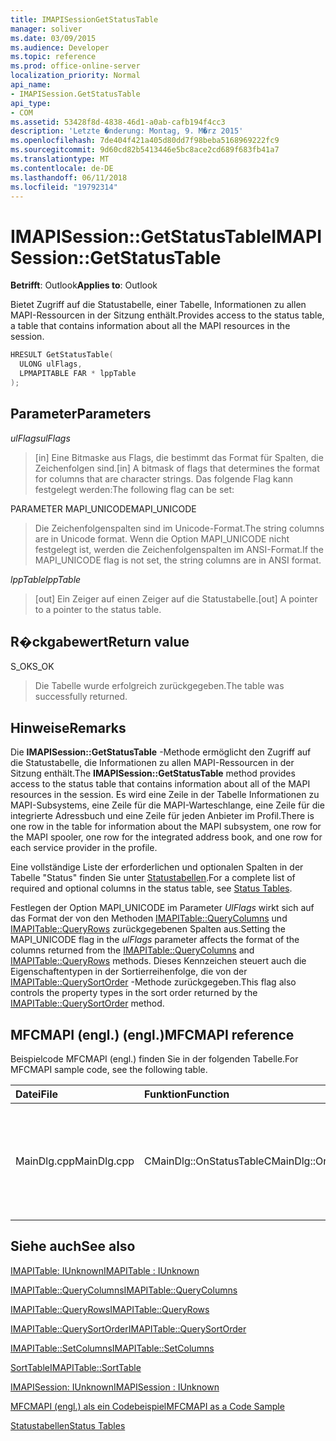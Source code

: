 ```yaml
---
title: IMAPISessionGetStatusTable
manager: soliver
ms.date: 03/09/2015
ms.audience: Developer
ms.topic: reference
ms.prod: office-online-server
localization_priority: Normal
api_name:
- IMAPISession.GetStatusTable
api_type:
- COM
ms.assetid: 53428f8d-4838-46d1-a0ab-cafb194f4cc3
description: 'Letzte �nderung: Montag, 9. M�rz 2015'
ms.openlocfilehash: 7de404f421a405d80dd7f98beba5168969222fc9
ms.sourcegitcommit: 9d60cd82b5413446e5bc8ace2cd689f683fb41a7
ms.translationtype: MT
ms.contentlocale: de-DE
ms.lasthandoff: 06/11/2018
ms.locfileid: "19792314"
---
```

# <a name="imapisessiongetstatustable"></a><span data-ttu-id="13143-103">IMAPISession::GetStatusTable</span><span class="sxs-lookup"><span data-stu-id="13143-103">IMAPISession::GetStatusTable</span></span>

  
  
<span data-ttu-id="13143-104">**Betrifft**: Outlook</span><span class="sxs-lookup"><span data-stu-id="13143-104">**Applies to**: Outlook</span></span> 
  
<span data-ttu-id="13143-105">Bietet Zugriff auf die Statustabelle, einer Tabelle, Informationen zu allen MAPI-Ressourcen in der Sitzung enthält.</span><span class="sxs-lookup"><span data-stu-id="13143-105">Provides access to the status table, a table that contains information about all the MAPI resources in the session.</span></span>
  
```cpp
HRESULT GetStatusTable(
  ULONG ulFlags,
  LPMAPITABLE FAR * lppTable
);
```

## <a name="parameters"></a><span data-ttu-id="13143-106">Parameter</span><span class="sxs-lookup"><span data-stu-id="13143-106">Parameters</span></span>

 <span data-ttu-id="13143-107">_ulFlags_</span><span class="sxs-lookup"><span data-stu-id="13143-107">_ulFlags_</span></span>
  
> <span data-ttu-id="13143-108">[in] Eine Bitmaske aus Flags, die bestimmt das Format für Spalten, die Zeichenfolgen sind.</span><span class="sxs-lookup"><span data-stu-id="13143-108">[in] A bitmask of flags that determines the format for columns that are character strings.</span></span> <span data-ttu-id="13143-109">Das folgende Flag kann festgelegt werden:</span><span class="sxs-lookup"><span data-stu-id="13143-109">The following flag can be set:</span></span>
    
<span data-ttu-id="13143-110">PARAMETER MAPI_UNICODE</span><span class="sxs-lookup"><span data-stu-id="13143-110">MAPI_UNICODE</span></span> 
  
> <span data-ttu-id="13143-111">Die Zeichenfolgenspalten sind im Unicode-Format.</span><span class="sxs-lookup"><span data-stu-id="13143-111">The string columns are in Unicode format.</span></span> <span data-ttu-id="13143-112">Wenn die Option MAPI_UNICODE nicht festgelegt ist, werden die Zeichenfolgenspalten im ANSI-Format.</span><span class="sxs-lookup"><span data-stu-id="13143-112">If the MAPI_UNICODE flag is not set, the string columns are in ANSI format.</span></span>
    
 <span data-ttu-id="13143-113">_lppTable_</span><span class="sxs-lookup"><span data-stu-id="13143-113">_lppTable_</span></span>
  
> <span data-ttu-id="13143-114">[out] Ein Zeiger auf einen Zeiger auf die Statustabelle.</span><span class="sxs-lookup"><span data-stu-id="13143-114">[out] A pointer to a pointer to the status table.</span></span>
    
## <a name="return-value"></a><span data-ttu-id="13143-115">R�ckgabewert</span><span class="sxs-lookup"><span data-stu-id="13143-115">Return value</span></span>

<span data-ttu-id="13143-116">S_OK</span><span class="sxs-lookup"><span data-stu-id="13143-116">S_OK</span></span> 
  
> <span data-ttu-id="13143-117">Die Tabelle wurde erfolgreich zurückgegeben.</span><span class="sxs-lookup"><span data-stu-id="13143-117">The table was successfully returned.</span></span>
    
## <a name="remarks"></a><span data-ttu-id="13143-118">Hinweise</span><span class="sxs-lookup"><span data-stu-id="13143-118">Remarks</span></span>

<span data-ttu-id="13143-119">Die **IMAPISession::GetStatusTable** -Methode ermöglicht den Zugriff auf die Statustabelle, die Informationen zu allen MAPI-Ressourcen in der Sitzung enthält.</span><span class="sxs-lookup"><span data-stu-id="13143-119">The **IMAPISession::GetStatusTable** method provides access to the status table that contains information about all of the MAPI resources in the session.</span></span> <span data-ttu-id="13143-120">Es wird eine Zeile in der Tabelle Informationen zu MAPI-Subsystems, eine Zeile für die MAPI-Warteschlange, eine Zeile für die integrierte Adressbuch und eine Zeile für jeden Anbieter im Profil.</span><span class="sxs-lookup"><span data-stu-id="13143-120">There is one row in the table for information about the MAPI subsystem, one row for the MAPI spooler, one row for the integrated address book, and one row for each service provider in the profile.</span></span> 
  
<span data-ttu-id="13143-121">Eine vollständige Liste der erforderlichen und optionalen Spalten in der Tabelle "Status" finden Sie unter [Statustabellen](status-tables.md).</span><span class="sxs-lookup"><span data-stu-id="13143-121">For a complete list of required and optional columns in the status table, see [Status Tables](status-tables.md).</span></span> 
  
<span data-ttu-id="13143-122">Festlegen der Option MAPI_UNICODE im Parameter _UlFlags_ wirkt sich auf das Format der von den Methoden [IMAPITable::QueryColumns](imapitable-querycolumns.md) und [IMAPITable::QueryRows](imapitable-queryrows.md) zurückgegebenen Spalten aus.</span><span class="sxs-lookup"><span data-stu-id="13143-122">Setting the MAPI_UNICODE flag in the  _ulFlags_ parameter affects the format of the columns returned from the [IMAPITable::QueryColumns](imapitable-querycolumns.md) and [IMAPITable::QueryRows](imapitable-queryrows.md) methods.</span></span> <span data-ttu-id="13143-123">Dieses Kennzeichen steuert auch die Eigenschaftentypen in der Sortierreihenfolge, die von der [IMAPITable::QuerySortOrder](imapitable-querysortorder.md) -Methode zurückgegeben.</span><span class="sxs-lookup"><span data-stu-id="13143-123">This flag also controls the property types in the sort order returned by the [IMAPITable::QuerySortOrder](imapitable-querysortorder.md) method.</span></span> 
  
## <a name="mfcmapi-reference"></a><span data-ttu-id="13143-124">MFCMAPI (engl.) (engl.)</span><span class="sxs-lookup"><span data-stu-id="13143-124">MFCMAPI reference</span></span>

<span data-ttu-id="13143-125">Beispielcode MFCMAPI (engl.) finden Sie in der folgenden Tabelle.</span><span class="sxs-lookup"><span data-stu-id="13143-125">For MFCMAPI sample code, see the following table.</span></span>
  
|<span data-ttu-id="13143-126">**Datei**</span><span class="sxs-lookup"><span data-stu-id="13143-126">**File**</span></span>|<span data-ttu-id="13143-127">**Funktion**</span><span class="sxs-lookup"><span data-stu-id="13143-127">**Function**</span></span>|<span data-ttu-id="13143-128">**Comment**</span><span class="sxs-lookup"><span data-stu-id="13143-128">**Comment**</span></span>|
|:-----|:-----|:-----|
|<span data-ttu-id="13143-129">MainDlg.cpp</span><span class="sxs-lookup"><span data-stu-id="13143-129">MainDlg.cpp</span></span>  <br/> |<span data-ttu-id="13143-130">CMainDlg::OnStatusTable</span><span class="sxs-lookup"><span data-stu-id="13143-130">CMainDlg::OnStatusTable</span></span>  <br/> |<span data-ttu-id="13143-131">MFCMAPI (engl.) verwendet die **IMAPISession::GetStatusTable** -Methode, um die Statustabelle zu rendernden abzurufen.</span><span class="sxs-lookup"><span data-stu-id="13143-131">MFCMAPI uses the **IMAPISession::GetStatusTable** method to obtain the status table to be rendered.</span></span>  <br/> |
   
## <a name="see-also"></a><span data-ttu-id="13143-132">Siehe auch</span><span class="sxs-lookup"><span data-stu-id="13143-132">See also</span></span>



[<span data-ttu-id="13143-133">IMAPITable: IUnknown</span><span class="sxs-lookup"><span data-stu-id="13143-133">IMAPITable : IUnknown</span></span>](imapitableiunknown.md)
  
[<span data-ttu-id="13143-134">IMAPITable::QueryColumns</span><span class="sxs-lookup"><span data-stu-id="13143-134">IMAPITable::QueryColumns</span></span>](imapitable-querycolumns.md)
  
[<span data-ttu-id="13143-135">IMAPITable::QueryRows</span><span class="sxs-lookup"><span data-stu-id="13143-135">IMAPITable::QueryRows</span></span>](imapitable-queryrows.md)
  
[<span data-ttu-id="13143-136">IMAPITable::QuerySortOrder</span><span class="sxs-lookup"><span data-stu-id="13143-136">IMAPITable::QuerySortOrder</span></span>](imapitable-querysortorder.md)
  
[<span data-ttu-id="13143-137">IMAPITable::SetColumns</span><span class="sxs-lookup"><span data-stu-id="13143-137">IMAPITable::SetColumns</span></span>](imapitable-setcolumns.md)
  
[<span data-ttu-id="13143-138">SortTable</span><span class="sxs-lookup"><span data-stu-id="13143-138">IMAPITable::SortTable</span></span>](imapitable-sorttable.md)
  
[<span data-ttu-id="13143-139">IMAPISession: IUnknown</span><span class="sxs-lookup"><span data-stu-id="13143-139">IMAPISession : IUnknown</span></span>](imapisessioniunknown.md)


[<span data-ttu-id="13143-140">MFCMAPI (engl.) als ein Codebeispiel</span><span class="sxs-lookup"><span data-stu-id="13143-140">MFCMAPI as a Code Sample</span></span>](mfcmapi-as-a-code-sample.md)
  
[<span data-ttu-id="13143-141">Statustabellen</span><span class="sxs-lookup"><span data-stu-id="13143-141">Status Tables</span></span>](status-tables.md)

